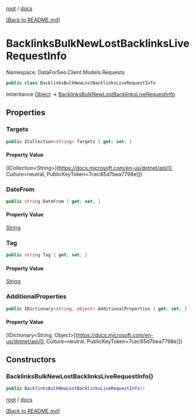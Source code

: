 [root](./../ "root") / [docs](./ "docs")

[[Back to README.md]](./../README.md "[Back to README.md]")

# BacklinksBulkNewLostBacklinksLiveRequestInfo

Namespace: DataForSeo.Client.Models.Requests

```csharp
public class BacklinksBulkNewLostBacklinksLiveRequestInfo
```

Inheritance [Object](https://docs.microsoft.com/en-us/dotnet/api/Object) → [BacklinksBulkNewLostBacklinksLiveRequestInfo](./BacklinksBulkNewLostBacklinksLiveRequestInfo.md)

## Properties

### **Targets**

```csharp
public ICollection<string> Targets { get; set; }
```

#### Property Value

[ICollection&lt;String&gt;](https://docs.microsoft.com/en-us/dotnet/api/0, Culture=neutral, PublicKeyToken=7cec85d7bea7798e]])<br>

### **DateFrom**

```csharp
public string DateFrom { get; set; }
```

#### Property Value

[String](https://docs.microsoft.com/en-us/dotnet/api/String)<br>

### **Tag**

```csharp
public string Tag { get; set; }
```

#### Property Value

[String](https://docs.microsoft.com/en-us/dotnet/api/String)<br>

### **AdditionalProperties**

```csharp
public IDictionary<string, object> AdditionalProperties { get; set; }
```

#### Property Value

[IDictionary&lt;String, Object&gt;](https://docs.microsoft.com/en-us/dotnet/api/0, Culture=neutral, PublicKeyToken=7cec85d7bea7798e]])<br>

## Constructors

### **BacklinksBulkNewLostBacklinksLiveRequestInfo()**

```csharp
public BacklinksBulkNewLostBacklinksLiveRequestInfo()
```

[root](./../ "root") / [docs](./ "docs")

[[Back to README.md]](./../README.md "[Back to README.md]")